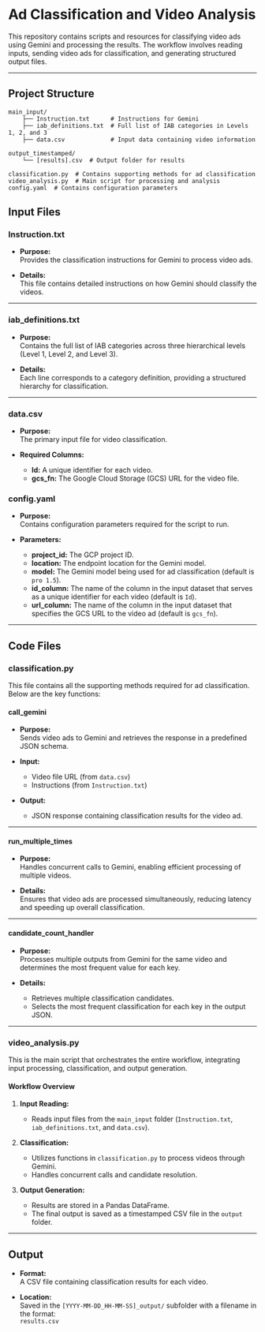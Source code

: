 
# Ad Classification and Video Analysis

This repository contains scripts and resources for classifying video ads using Gemini and processing the results. The workflow involves reading inputs, sending video ads for classification, and generating structured output files.

---

## **Project Structure**

```plaintext
main_input/
    ├── Instruction.txt      # Instructions for Gemini
    ├── iab_definitions.txt  # Full list of IAB categories in Levels 1, 2, and 3
    ├── data.csv             # Input data containing video information

output_timestamped/
    └── [results].csv  # Output folder for results

classification.py  # Contains supporting methods for ad classification
video_analysis.py  # Main script for processing and analysis
config.yaml  # Contains configuration parameters

```
## Input Files

### Instruction.txt
- **Purpose:**  
  Provides the classification instructions for Gemini to process video ads.

- **Details:**  
  This file contains detailed instructions on how Gemini should classify the videos.

---

### iab_definitions.txt
- **Purpose:**  
  Contains the full list of IAB categories across three hierarchical levels (Level 1, Level 2, and Level 3).

- **Details:**  
  Each line corresponds to a category definition, providing a structured hierarchy for classification.

---

### data.csv
- **Purpose:**  
  The primary input file for video classification.

- **Required Columns:**  
  - **Id:** A unique identifier for each video.  
  - **gcs_fn:** The Google Cloud Storage (GCS) URL for the video file.

### config.yaml
- **Purpose:**  
  Contains configuration parameters required for the script to run.

- **Parameters:**
  - **project_id:** The GCP project ID.  
  - **location:** The endpoint location for the Gemini model.  
  - **model:** The Gemini model being used for ad classification (default is `pro 1.5`).  
  - **id_column:** The name of the column in the input dataset that serves as a unique identifier for each video (default is `Id`).  
  - **url_column:** The name of the column in the input dataset that specifies the GCS URL to the video ad (default is `gcs_fn`).

---

## Code Files

### classification.py
This file contains all the supporting methods required for ad classification. Below are the key functions:

#### **call_gemini**
- **Purpose:**  
  Sends video ads to Gemini and retrieves the response in a predefined JSON schema.

- **Input:**  
  - Video file URL (from `data.csv`)  
  - Instructions (from `Instruction.txt`)

- **Output:**  
  - JSON response containing classification results for the video ad.

---

#### **run_multiple_times**
- **Purpose:**  
  Handles concurrent calls to Gemini, enabling efficient processing of multiple videos.

- **Details:**  
  Ensures that video ads are processed simultaneously, reducing latency and speeding up overall classification.

---

#### **candidate_count_handler**
- **Purpose:**  
  Processes multiple outputs from Gemini for the same video and determines the most frequent value for each key.

- **Details:**  
  - Retrieves multiple classification candidates.  
  - Selects the most frequent classification for each key in the output JSON.

---

### video_analysis.py
This is the main script that orchestrates the entire workflow, integrating input processing, classification, and output generation.

#### Workflow Overview
1. **Input Reading:**  
   - Reads input files from the `main_input` folder (`Instruction.txt`, `iab_definitions.txt`, and `data.csv`).

2. **Classification:**  
   - Utilizes functions in `classification.py` to process videos through Gemini.  
   - Handles concurrent calls and candidate resolution.

3. **Output Generation:**  
   - Results are stored in a Pandas DataFrame.  
   - The final output is saved as a timestamped CSV file in the `output` folder.

---

## Output

- **Format:**  
  A CSV file containing classification results for each video.

- **Location:**  
  Saved in the `[YYYY-MM-DD_HH-MM-SS]_output/` subfolder with a filename in the format:  
  `results.csv`
